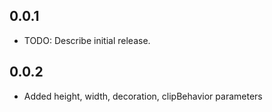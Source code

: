 ## 0.0.1

* TODO: Describe initial release.

## 0.0.2

* Added height, width, decoration, clipBehavior parameters